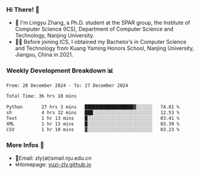 ### Hi There! 👋 
- 🐳 I'm Lingyu Zhang, a Ph.D. student at the SPAR group, the Institute of Computer Science (ICS), Department of Computer Science and Technology, Nanjing University.
- 🧑‍🎓 Before joining ICS, I obtained my Bachelor’s in Computer Science and Technology from Kuang Yaming Honors School, Nanjing University, Jiangsu, China in 2021.

### Weekly Development Breakdown :bar_chart:

<!--START_SECTION:waka-->

```txt
From: 20 December 2024 - To: 27 December 2024

Total Time: 36 hrs 10 mins

Python       27 hrs 3 mins   ██████████████████▓░░░░░░   74.81 %
sh           4 hrs 32 mins   ███░░░░░░░░░░░░░░░░░░░░░░   12.53 %
Text         1 hr 13 mins    █░░░░░░░░░░░░░░░░░░░░░░░░   03.41 %
XML          1 hr 13 mins    █░░░░░░░░░░░░░░░░░░░░░░░░   03.39 %
CSV          1 hr 10 mins    ▓░░░░░░░░░░░░░░░░░░░░░░░░   03.23 %
```

<!--END_SECTION:waka-->

<!--
### Github Contributions :octocat:

![](https://raw.githubusercontent.com/yuzi-zly/yuzi-zly/output/github-contribution-grid-snake.svg)              
-->

### More Infos 📖

- 📧Email: zly(at)smail.nju.edu.cn
- 🌀Homepage: [yuzi-zly.github.io](https://yuzi-zly.github.io/)
